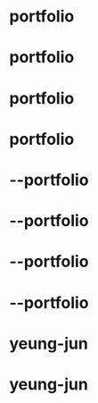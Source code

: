 # portfolio
# portfolio
# portfolio
# portfolio
# --portfolio
# --portfolio
# --portfolio
# --portfolio
# yeung-jun
# yeung-jun
